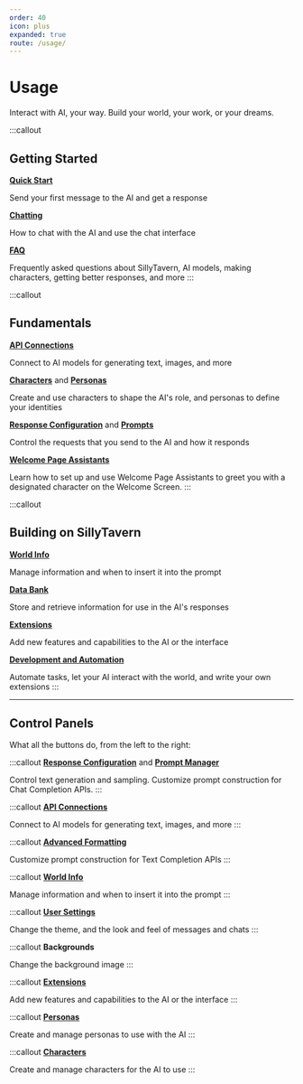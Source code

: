 ```yaml
---
order: 40
icon: plus
expanded: true
route: /usage/
---
```


# Usage

Interact with AI, your way. Build your world, your work, or your dreams.

:::callout
## Getting Started

**[Quick Start](/Usage/quick-start.md)**

Send your first message to the AI and get a response

**[Chatting](/Usage/Chatting/index.md)**

How to chat with the AI and use the chat interface

**[FAQ](/Usage/Common-Settings.md)**

Frequently asked questions about SillyTavern, AI models, making characters, getting better responses, and more
:::


:::callout
## Fundamentals

**[API Connections](/Usage/API_Connections/index.md)**

Connect to AI models for generating text, images, and more

**[Characters](/Usage/Characters/index.md)** and **[Personas](/Usage/personas.md)**

Create and use characters to shape the AI's role, and personas to define your identities

**[Response Configuration](/Usage/Common-Settings.md)** and **[Prompts](/Usage/Prompts/index.md)**

Control the requests that you send to the AI and how it responds

**[Welcome Page Assistants](/Usage/welcome-assistants.md)**

Learn how to set up and use Welcome Page Assistants to greet you with a designated character on the Welcome Screen.
:::

:::callout
## Building on SillyTavern

**[World Info](/Usage/worldinfo.md)**

Manage information and when to insert it into the prompt

**[Data Bank](/Usage/Characters/data-bank.md)**

Store and retrieve information for use in the AI's responses

**[Extensions](/extensions/index.md)**

Add new features and capabilities to the AI or the interface

**[Development and Automation](/For_Contributors/index.md)**

Automate tasks, let your AI interact with the world, and write your own extensions
:::

---

## Control Panels

What all the buttons do, from the left to the right:

:::callout
<i class="fa-solid fa-sliders fa-2xl fa-fw"></i> **[Response Configuration](/Usage/Common-Settings.md)**
and **[Prompt Manager](/Usage/Prompts/prompt-manager.md)**

Control text generation and sampling. Customize prompt construction for Chat Completion APIs.
:::

:::callout
<i class="fa-solid fa-plug fa-2xl fa-fw"></i> **[API Connections](/Usage/API_Connections/index.md)**

Connect to AI models for generating text, images, and more
:::

:::callout
<i class="fa-solid fa-font fa-2xl fa-fw"></i> **[Advanced Formatting](/Usage/Prompts/advancedformatting.md)**

Customize prompt construction for Text Completion APIs
:::

:::callout
<i class="fa-solid fa-book-atlas fa-2xl fa-fw"></i> **[World Info](/Usage/worldinfo.md)**

Manage information and when to insert it into the prompt
:::

:::callout
<i class="fa-solid fa-user-gear fa-2xl fa-fw"></i> **[User Settings](/Usage/User_Settings/index.md)**

Change the theme, and the look and feel of messages and chats
:::

:::callout
<i class="fa-solid fa-panorama fa-2xl fa-fw"></i> **Backgrounds**

Change the background image
:::

:::callout
<i class="fa-solid fa-cubes fa-2xl fa-fw"></i> **[Extensions](/extensions/index.md)**

Add new features and capabilities to the AI or the interface
:::

:::callout
<i class="fa-solid fa-face-smile fa-2xl fa-fw"></i> **[Personas](/Usage/personas.md)**

Create and manage personas to use with the AI
:::

:::callout
<i class="fa-solid fa-address-card fa-2xl fa-fw"></i> **[Characters](/Usage/Characters/index.md)**

Create and manage characters for the AI to use
:::




